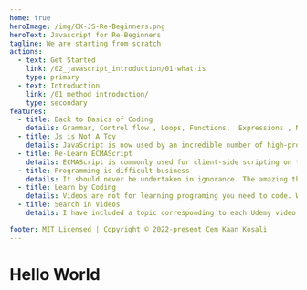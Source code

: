 ```yaml
---
home: true
heroImage: /img/CK-JS-Re-Beginners.png
heroText: Javascript for Re-Beginners
tagline: We are starting from scratch
actions:
  - text: Get Started
    link: /02_javascript_introduction/01-what-is
    type: primary
  - text: Introduction
    link: /01_method_introduction/
    type: secondary
features:
  - title: Back to Basics of Coding
    details: Grammar, Control flow , Loops, Functions,  Expressions , Numbers  ... EVERYTHING! I am teaching what I have learned in last 20 Years of FULL-STACK experience.  
  - title: Js is Not A Toy
    details: JavaScript is now used by an incredible number of high-profile applications, showing that deeper knowledge of this technology is an important skill for any web or mobile developer.
  - title: Re-Learn ECMAScript
    details: ECMAScript is commonly used for client-side scripting on the World Wide Web, and it is increasingly being used for writing server applications and services using Node.js. 
  - title: Programming is difficult business
    details: It should never be undertaken in ignorance. The amazing thing about JavaScript is that it is possible to get work done with it without knowing much about the language, or even knowing much about programming.
  - title: Learn by Coding
    details: Videos are not for learning programing you need to code. When you will come across a problem to solve you will not get anxious about it. You will be confident that you will know where to find topic related with new problem.
  - title: Search in Videos 
    details: I have included a topic corresponding to each Udemy video. You will be more confident while building you own solutions, you will be able to search then watch it's video.  JS is a language with enormous expressive power. It is even better when you know what you’re doing. 

footer: MIT Licensed | Copyright © 2022-present Cem Kaan Kosali
---
```

# Hello World

<CodePen
user="kaanna"
slug-hash="MWQMoKZ"
editable="true"
preview="true"
title="Hello World in Javascript"
:default-tab="['js','result']"
:theme="$isDarkMode? 'dark': 'light'"
/>
